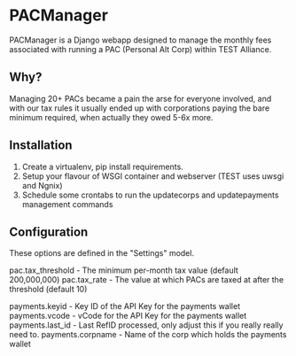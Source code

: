 PACManager
==========

PACManager is a Django webapp designed to manage the monthly fees associated with running a PAC (Personal Alt Corp) within TEST Alliance.

Why?
----

Managing 20+ PACs became a pain the arse for everyone involved, and with our tax rules it usually ended up with corporations paying the bare minimum required, when actually they owed 5-6x more.

Installation
------------

1. Create a virtualenv, pip install requirements.
2. Setup your flavour of WSGI container and webserver (TEST uses uwsgi and Ngnix)
3. Schedule some crontabs to run the updatecorps and updatepayments management commands


Configuration
-------------

These options are defined in the "Settings" model.

pac.tax_threshold - The minimum per-month tax value (default 200,000,000)
pac.tax_rate - The value at which PACs are taxed at after the threshold (default 10)

payments.keyid - Key ID of the API Key for the payments wallet
payments.vcode - vCode for the API Key for the payments wallet
payments.last_id - Last RefID processed, only adjust this if you really really need to.
payments.corpname - Name of the corp which holds the payments wallet



